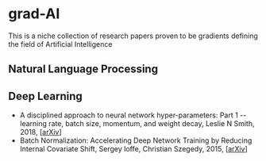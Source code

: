 # grad-AI
This is a niche collection of research papers proven to be gradients defining the field of Artificial Intelligence


## Natural Language Processing

## Deep Learning
* A disciplined approach to neural network hyper-parameters: Part 1 -- learning rate, batch size, momentum, and weight decay, Leslie N Smith, 2018, [[arXiv](https://arxiv.org/abs/1803.09820)]
* Batch Normalization: Accelerating Deep Network Training by Reducing Internal Covariate Shift, Sergey Ioffe, Christian Szegedy, 2015, [[arXiv](https://arxiv.org/pdf/1502.03167.pdf)]
